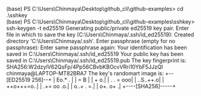 (base) PS C:\Users\Chinmaya\Desktop\github_cli\github-examples> cd .\sshkey\
(base) PS C:\Users\Chinmaya\Desktop\github_cli\github-examples\sshkey> ssh-keygen -t ed25519
Generating public/private ed25519 key pair.
Enter file in which to save the key (C:\Users\Chinmaya/.ssh/id_ed25519):
Created directory 'C:\\Users\\Chinmaya/.ssh'.
Enter passphrase (empty for no passphrase):
Enter same passphrase again:
Your identification has been saved in C:\Users\Chinmaya/.ssh/id_ed25519
Your public key has been saved in C:\Users\Chinmaya/.ssh/id_ed25519.pub
The key fingerprint is:
SHA256:W2dzylV62QsFp/4Pp56CBvbKBOcvVRri10YbF5JJzQI chinmaya@LAPTOP-MT82BRA7
The key's randomart image is:
+--[ED25519 256]--+
|          Eo.* . |
|            = B  |
|             + o.|
|        . . = ooo|
|      ..S..*+*+.o|
|       ++o+++=o..|
|       .+= oo .o.|
|       o..+ .  =.|
|        o+.  o+ .|
+----[SHA256]-----+